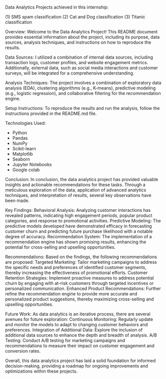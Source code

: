 Data Analytics Projects achieved in this internship:

(1) SMS spam classification (2) Cat and Dog classification (3) Titanic classification

Overview: Welcome to the Data Analytics Project! This README document provides essential information about the project, including its purpose, data sources, analysis techniques, and instructions on how to reproduce the results.

Data Sources: I utilized a combination of internal data sources, including transaction logs, customer profiles, and website engagement metrics. Additionally, external data, such as social media interactions and customer surveys, will be integrated for a comprehensive understanding.

Analysis Techniques: The project involves a combination of exploratory data analysis (EDA), clustering algorithms (e.g., K-means), predictive modeling (e.g., logistic regression), and collaborative filtering for the recommendation engine.

Setup Instructions: To reproduce the results and run the analysis, follow the instructions provided in the README.md file.

Technologies Used:

* Python
* Pandas
* NumPy
* Scikit-learn
* Matplotlib
* Seaborn
* Jupyter Notebooks
* Google colab

Conclusion: In conclusion, the data analytics project has provided valuable insights and actionable recommendations for these tasks. Through a meticulous exploration of the data, application of advanced analytics techniques, and interpretation of results, several key observations have been made.

Key Findings: Behavioral Analysis: Analyzing customer interactions has revealed patterns, indicating high engagement periods, popular product categories, and response to promotional activities. Predictive Modeling: The predictive models developed have demonstrated efficacy in forecasting customer churn and predicting future purchase likelihood with a notable degree of accuracy. Recommendation System: The implementation of a recommendation engine has shown promising results, enhancing the potential for cross-selling and upselling opportunities.

Recommendations: Based on the findings, the following recommendations are proposed: Targeted Marketing: Tailor marketing campaigns to address the specific needs and preferences of identified customer segments, thereby increasing the effectiveness of promotional efforts. Customer Retention Strategies: Implement proactive measures to address potential churn by engaging with at-risk customers through targeted incentives or personalized communication. Enhanced Product Recommendations: Further refine the recommendation engine to provide more accurate and personalized product suggestions, thereby maximizing cross-selling and upselling opportunities.

Future Work: As data analytics is an iterative process, there are several avenues for future exploration: Continuous Monitoring: Regularly update and monitor the models to adapt to changing customer behaviors and preferences. Integration of Additional Data: Explore the inclusion of additional data sources to enhance the depth and breadth of analysis. A/B Testing: Conduct A/B testing for marketing campaigns and recommendations to measure their impact on customer engagement and conversion rates.

Overall, this data analytics project has laid a solid foundation for informed decision-making, providing a roadmap for ongoing improvements and optimizations within these projects.
